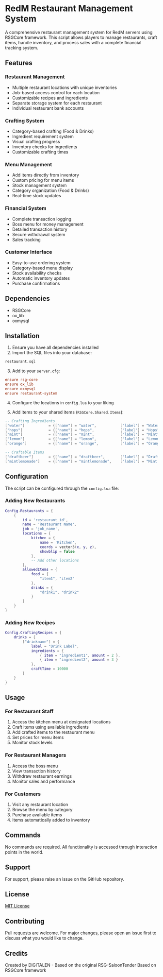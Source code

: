 # RedM Restaurant Management System

A comprehensive restaurant management system for RedM servers using RSGCore framework. This script allows players to manage restaurants, craft items, handle inventory, and process sales with a complete financial tracking system.

## Features

### Restaurant Management
- Multiple restaurant locations with unique inventories
- Job-based access control for each location
- Customizable recipes and ingredients
- Separate storage system for each restaurant
- Individual restaurant bank accounts

### Crafting System
- Category-based crafting (Food & Drinks)
- Ingredient requirement system
- Visual crafting progress
- Inventory checks for ingredients
- Customizable crafting times

### Menu Management
- Add items directly from inventory
- Custom pricing for menu items
- Stock management system
- Category organization (Food & Drinks)
- Real-time stock updates

### Financial System
- Complete transaction logging
- Boss menu for money management
- Detailed transaction history
- Secure withdrawal system
- Sales tracking

### Customer Interface
- Easy-to-use ordering system
- Category-based menu display
- Stock availability checks
- Automatic inventory updates
- Purchase confirmations

## Dependencies
- RSGCore
- ox_lib
- oxmysql

## Installation

1. Ensure you have all dependencies installed
2. Import the SQL files into your database:
```sql
restaurant.sql
```

3. Add to your `server.cfg`:
```cfg
ensure rsg-core
ensure ox_lib
ensure oxmysql
ensure restaurant-system
```

4. Configure the locations in `config.lua` to your liking

5. Add items to your shared items (`RSGCore.Shared.Items`):
```lua
-- Crafting Ingredients
["water"]           = {["name"] = "water",           ["label"] = "Water",         ["weight"] = 1.0, ["type"] = "item", ["image"] = "water.png",           ["unique"] = false, ["useable"] = true,  ["shouldClose"] = true, ["combinable"] = nil, ["description"] = "Water"},
["hops"]            = {["name"] = "hops",            ["label"] = "Hops",          ["weight"] = 0.1, ["type"] = "item", ["image"] = "hops.png",            ["unique"] = false, ["useable"] = true,  ["shouldClose"] = true, ["combinable"] = nil, ["description"] = "Hops for brewing"},
["mint"]            = {["name"] = "mint",            ["label"] = "Mint",          ["weight"] = 0.1, ["type"] = "item", ["image"] = "mint.png",            ["unique"] = false, ["useable"] = true,  ["shouldClose"] = true, ["combinable"] = nil, ["description"] = "Fresh mint leaves"},
["lemon"]           = {["name"] = "lemon",           ["label"] = "Lemon",         ["weight"] = 0.1, ["type"] = "item", ["image"] = "lemon.png",           ["unique"] = false, ["useable"] = true,  ["shouldClose"] = true, ["combinable"] = nil, ["description"] = "Fresh lemon"},
["orange"]          = {["name"] = "orange",          ["label"] = "Orange",        ["weight"] = 0.1, ["type"] = "item", ["image"] = "orange.png",          ["unique"] = false, ["useable"] = true,  ["shouldClose"] = true, ["combinable"] = nil, ["description"] = "Fresh orange"},

-- Craftable Items
["draftbeer"]       = {["name"] = "draftbeer",       ["label"] = "Draft Beer",    ["weight"] = 1.0, ["type"] = "item", ["image"] = "draftbeer.png",       ["unique"] = false, ["useable"] = true,  ["shouldClose"] = true, ["combinable"] = nil, ["description"] = "A cold draft beer"},
["mintlemonade"]    = {["name"] = "mintlemonade",    ["label"] = "Mint Lemonade", ["weight"] = 1.0, ["type"] = "item", ["image"] = "mintlemonade.png",    ["unique"] = false, ["useable"] = true,  ["shouldClose"] = true, ["combinable"] = nil, ["description"] = "Refreshing mint lemonade"}
```

## Configuration

The script can be configured through the `config.lua` file:

### Adding New Restaurants
```lua
Config.Restaurants = {
    {
        id = 'restaurant_id',
        name = 'Restaurant Name',
        job = 'job_name',
        locations = {
            kitchen = {
                name = 'Kitchen',
                coords = vector3(x, y, z),
                showblip = false
            },
            -- Add other locations
        },
        allowedItems = {
            food = {
                "item1", "item2"
            },
            drinks = {
                "drink1", "drink2"
            }
        }
    }
}
```

### Adding New Recipes
```lua
Config.CraftingRecipes = {
    drinks = {
        ["drinkname"] = {
            label = "Drink Label",
            ingredients = {
                { item = "ingredient1", amount = 2 },
                { item = "ingredient2", amount = 3 }
            },
            craftTime = 10000
        }
    }
}
```

## Usage

### For Restaurant Staff
1. Access the kitchen menu at designated locations
2. Craft items using available ingredients
3. Add crafted items to the restaurant menu
4. Set prices for menu items
5. Monitor stock levels

### For Restaurant Managers
1. Access the boss menu
2. View transaction history
3. Withdraw restaurant earnings
4. Monitor sales and performance

### For Customers
1. Visit any restaurant location
2. Browse the menu by category
3. Purchase available items
4. Items automatically added to inventory

## Commands
No commands are required. All functionality is accessed through interaction points in the world.

## Support
For support, please raise an issue on the GitHub repository.

## License
[MIT License](https://choosealicense.com/licenses/mit/)

## Contributing
Pull requests are welcome. For major changes, please open an issue first to discuss what you would like to change.

## Credits
Created by DIGITALEN - Based on the original RSG-SaloonTender
Based on RSGCore framework
